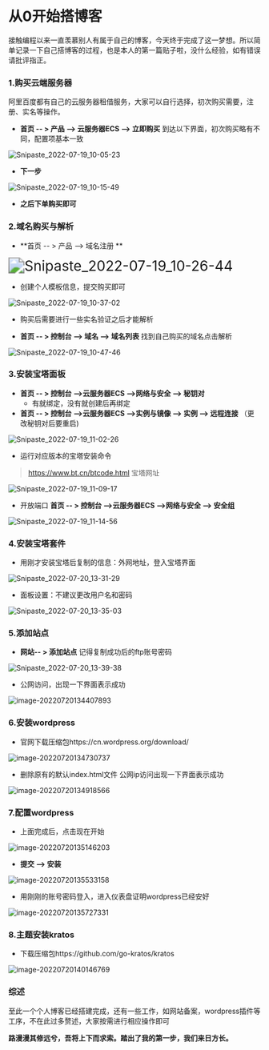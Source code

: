 # 从0开始搭博客

​	接触编程以来一直羡慕别人有属于自己的博客，今天终于完成了这一梦想。所以简单记录一下自己搭博客的过程，也是本人的第一篇贴子啦，没什么经验，如有错误请批评指正。

### 1.购买云端服务器

阿里百度都有自己的云服务器租借服务，大家可以自行选择，初次购买需要，注册、实名等操作。

* **首页 -- >  产品 --> 云服务器ECS --> 立即购买**		到达以下界面，初次购买略有不同，配置项基本一致

![Snipaste_2022-07-19_10-05-23](https://raw.githubusercontent.com/redvapour/Drawing-bed/main/%E4%BB%8E0%E5%BC%80%E5%A7%8B%E6%90%AD%E5%8D%9A%E5%AE%A2/202207202219319.jpg)

* **下一步**

![Snipaste_2022-07-19_10-15-49](https://raw.githubusercontent.com/redvapour/Drawing-bed/main/%E4%BB%8E0%E5%BC%80%E5%A7%8B%E6%90%AD%E5%8D%9A%E5%AE%A2/202207202219321.jpg)

* **之后下单购买即可**

### 2.域名购买与解析

* **首页 -- >  产品 --> 域名注册 **

<img src="https://raw.githubusercontent.com/redvapour/Drawing-bed/main/%E4%BB%8E0%E5%BC%80%E5%A7%8B%E6%90%AD%E5%8D%9A%E5%AE%A2/202207202219322.jpg" alt="Snipaste_2022-07-19_10-26-44" style="zoom:200%;" />

* 创建个人模板信息，提交购买即可

![Snipaste_2022-07-19_10-37-02](https://raw.githubusercontent.com/redvapour/Drawing-bed/main/%E4%BB%8E0%E5%BC%80%E5%A7%8B%E6%90%AD%E5%8D%9A%E5%AE%A2/202207202219323.jpg)

* 购买后需要进行一些实名验证之后才能解析

* **首页 -- >  控制台 --> 域名  --> 域名列表**				找到自己购买的域名点击解析	

![Snipaste_2022-07-19_10-47-46](https://raw.githubusercontent.com/redvapour/Drawing-bed/main/%E4%BB%8E0%E5%BC%80%E5%A7%8B%E6%90%AD%E5%8D%9A%E5%AE%A2/202207202219324.jpg)

### 3.安装宝塔面板

* **首页 -- >  控制台 -->云服务器ECS  -->网络与安全 --> 秘钥对**
  * 有就绑定，没有就创建后再绑定
* **首页 -- >  控制台 -->云服务器ECS  -->实例与镜像 --> 实例 --> 远程连接**  （更改秘钥对后要重启)

![Snipaste_2022-07-19_11-02-26](https://raw.githubusercontent.com/redvapour/Drawing-bed/main/%E4%BB%8E0%E5%BC%80%E5%A7%8B%E6%90%AD%E5%8D%9A%E5%AE%A2/202207202219325.jpg)

* 运行对应版本的宝塔安装命令

> https://www.bt.cn/btcode.html	宝塔网址

![Snipaste_2022-07-19_11-09-17](https://raw.githubusercontent.com/redvapour/Drawing-bed/main/%E4%BB%8E0%E5%BC%80%E5%A7%8B%E6%90%AD%E5%8D%9A%E5%AE%A2/202207202219326.jpg)

* 开放端口	**首页 -- >  控制台 -->云服务器ECS  -->网络与安全 --> 安全组**

![Snipaste_2022-07-19_11-14-56](https://raw.githubusercontent.com/redvapour/Drawing-bed/main/%E4%BB%8E0%E5%BC%80%E5%A7%8B%E6%90%AD%E5%8D%9A%E5%AE%A2/202207202219327.jpg)

### 4.安装宝塔套件

* 用刚才安装宝塔后复制的信息：外网地址，登入宝塔界面

![Snipaste_2022-07-20_13-31-29](https://raw.githubusercontent.com/redvapour/Drawing-bed/main/%E4%BB%8E0%E5%BC%80%E5%A7%8B%E6%90%AD%E5%8D%9A%E5%AE%A2/202207202219328.jpg)

* 面板设置：不建议更改用户名和密码

![Snipaste_2022-07-20_13-35-03](https://raw.githubusercontent.com/redvapour/Drawing-bed/main/%E4%BB%8E0%E5%BC%80%E5%A7%8B%E6%90%AD%E5%8D%9A%E5%AE%A2/202207202219329.jpg)

### 5.添加站点

* **网站-- >  添加站点**			记得复制成功后的ftp账号密码

![Snipaste_2022-07-20_13-39-38](https://raw.githubusercontent.com/redvapour/Drawing-bed/main/%E4%BB%8E0%E5%BC%80%E5%A7%8B%E6%90%AD%E5%8D%9A%E5%AE%A2/202207202219330.jpg)

* 公网访问，出现一下界面表示成功

![image-20220720134407893](https://raw.githubusercontent.com/redvapour/Drawing-bed/main/%E4%BB%8E0%E5%BC%80%E5%A7%8B%E6%90%AD%E5%8D%9A%E5%AE%A2/202207202219331.png)

### 6.安装wordpress

* 官网下载压缩包https://cn.wordpress.org/download/

![image-20220720134730737](https://raw.githubusercontent.com/redvapour/Drawing-bed/main/%E4%BB%8E0%E5%BC%80%E5%A7%8B%E6%90%AD%E5%8D%9A%E5%AE%A2/202207202219332.png)

* 删除原有的默认index.html文件		公网ip访问出现一下界面表示成功

![image-20220720134918566](https://raw.githubusercontent.com/redvapour/Drawing-bed/main/%E4%BB%8E0%E5%BC%80%E5%A7%8B%E6%90%AD%E5%8D%9A%E5%AE%A2/202207202219333.png)

### 7.配置wordpress

* 上面完成后，点击现在开始

![image-20220720135146203](https://raw.githubusercontent.com/redvapour/Drawing-bed/main/%E4%BB%8E0%E5%BC%80%E5%A7%8B%E6%90%AD%E5%8D%9A%E5%AE%A2/202207202219334.png)

* **提交 --> 安装**

![image-20220720135533158](https://raw.githubusercontent.com/redvapour/Drawing-bed/main/%E4%BB%8E0%E5%BC%80%E5%A7%8B%E6%90%AD%E5%8D%9A%E5%AE%A2/202207202219335.png)

* 用刚刚的账号密码登入，进入仪表盘证明wordpress已经安好

![image-20220720135727331](https://raw.githubusercontent.com/redvapour/Drawing-bed/main/%E4%BB%8E0%E5%BC%80%E5%A7%8B%E6%90%AD%E5%8D%9A%E5%AE%A2/202207202219336.png)

### 8.主题安装kratos

* 下载压缩包https://github.com/go-kratos/kratos

![image-20220720140146769](https://raw.githubusercontent.com/redvapour/Drawing-bed/main/%E4%BB%8E0%E5%BC%80%E5%A7%8B%E6%90%AD%E5%8D%9A%E5%AE%A2/202207202219337.png)

### 综述

至此一个个人博客已经搭建完成，还有一些工作，如网站备案，wordpress插件等工序，不在此过多赘述，大家按需进行相应操作即可



**路漫漫其修远兮，吾将上下而求索。踏出了我的第一步，我们来日方长。**

